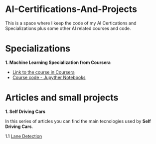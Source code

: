 # AI-Certifications-And-Projects

This is a space where I keep the code of my AI Certications and Specializations plus some other AI related courses and code.

# Specializations

**1. Machine Learning Specialization from Coursera**
   - [Link to the course in Coursera](https://www.coursera.org/specializations/machine-learning-introduction)
   - [Course code - Jupyther Notebooks](https://github.com/ricardolousada/AI-Certifications-And-Projects/tree/a65818b4d76d043b81e0f09413b5fe0ed293d893/Coursera%20Machine%20Learning%20Specialization)

# Articles and small projects

**1. Self Driving Cars**

In this series of articles you can find the main tecnologies used by **Self Driving Cars**.

1.1 [Lane Detection](https://github.com/ricardolousada/Self-Driving-Cars)
